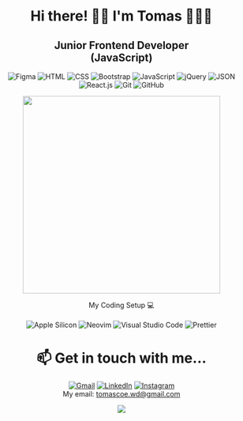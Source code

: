 <h1 align='center'>
  Hi there! 👋🏼 I'm Tomas 👨🏻‍💻
</h1>

<h2 align='center'>
  Junior Frontend Developer 
  <br>
  (JavaScript)
</h2>

<p align='center'>
  <img src='https://img.shields.io/badge/Figma-F24E1E?style=for-the-badge&logo=figma&logoColor=white' alt='Figma'/>
  <img src='https://img.shields.io/badge/HTML5-E34F26?style=for-the-badge&logo=html5&logoColor=white' alt='HTML'/>
  <img src='https://img.shields.io/badge/CSS3-1572B6?style=for-the-badge&logo=css3&logoColor=white' alt='CSS'/>
  <img src='https://img.shields.io/badge/Bootstrap-563D7C?style=for-the-badge&logo=bootstrap&logoColor=white' alt='Bootstrap'/>
  <img src='https://img.shields.io/badge/JavaScript-323330?style=for-the-badge&logo=javascript&logoColor=F7DF1E' alt='JavaScript'/>
  <img src='https://img.shields.io/badge/jQuery-0769AD?style=for-the-badge&logo=jquery&logoColor=white' alt='jQuery'/>
  <img src='https://img.shields.io/badge/json-5E5C5C?style=for-the-badge&logo=json&logoColor=white' alt='JSON'/>
  <img src='https://img.shields.io/badge/React-20232A?style=for-the-badge&logo=react&logoColor=61DAFB' alt='React.js'/>
  <img src='https://img.shields.io/badge/GIT-E44C30?style=for-the-badge&logo=git&logoColor=white' alt='Git'/>
  <img src='https://img.shields.io/badge/GitHub-100000?style=for-the-badge&logo=github&logoColor=white' alt='GitHub'/>
</p>

<p align='center'>
  <a href="#"><img src="https://github-readme-stats.vercel.app/api?username=tomascoe&show_icons=true&count_private=true&theme=dark" width="400"></a>
</p>

<p align='center'>
  My Coding Setup 💻
  <br>
  <br>
  <img src='https://img.shields.io/badge/apple%20silicon-333333?style=for-the-badge&logo=apple&logoColor=white' alt='Apple Silicon'/>
  <img src='https://img.shields.io/badge/NeoVim-%2357A143.svg?&style=for-the-badge&logo=neovim&logoColor=white' alt='Neovim'/>
  <img src='https://img.shields.io/badge/Visual_Studio_Code-0078D4?style=for-the-badge&logo=visual%20studio%20code&logoColor=white' alt='Visual Studio Code'/>
  <img src='https://img.shields.io/badge/prettier-1A2C34?style=for-the-badge&logo=prettier&logoColor=F7BA3E' alt='Prettier'/>
</p>


<h1 align='center'>📫 Get in touch with me...</h1>
 <p align='center'>
    <a href='mailto:tomascoe.wd@gmail.com'><img src='https://img.shields.io/badge/Gmail-D14836?style=for-the-badge&logo=gmail&logoColor=white' alt='Gmail'/></a>
    <a href='https://www.linkedin.com/in/tomascoe/'><img src='https://img.shields.io/badge/LinkedIn-0077B5?style=for-the-badge&logo=linkedin&logoColor=white'       alt='LinkedIn'/></a>
    <a href='https://www.instagram.com/tomi_coelho/'><img src='https://img.shields.io/badge/LinkedIn-0077B5?style=for-the-badge&logo=linkedin&logoColor=white' alt='Instagram'/></a>
  <br>
 My email: <a href='mailto:tomascoe.wd@gmail.com'>tomascoe.wd@gmail.com</a>
</p>
<p align='center'>
  <a href="#"><img src="https://badges.pufler.dev/visits/tomascoe/tomascoe"></a>
</p>
 
